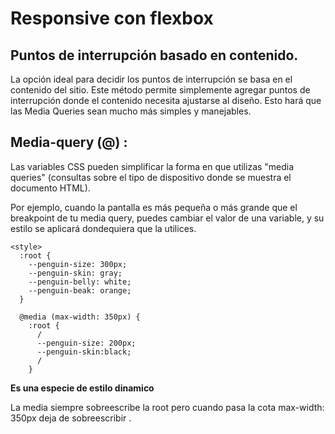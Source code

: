 # Responsive con flexbox 

## Puntos de interrupción basado en contenido.

La opción ideal para decidir los puntos de interrupción se basa en el contenido del sitio. Este método permite simplemente agregar puntos de interrupción donde el contenido necesita ajustarse al diseño. Esto hará que las Media Queries sean mucho más simples y manejables.

## Media-query (@)  : 

Las variables CSS pueden simplificar la forma en que utilizas "media queries" (consultas sobre el tipo de dispositivo donde se muestra el documento HTML).

Por ejemplo, cuando la pantalla es más pequeña o más grande que el breakpoint de tu media query, puedes cambiar el valor de una variable, y su estilo se aplicará dondequiera que la utilices.
~~~
<style>
  :root {
    --penguin-size: 300px;
    --penguin-skin: gray;
    --penguin-belly: white;
    --penguin-beak: orange;
  }

  @media (max-width: 350px) {
    :root {
      /
      --penguin-size: 200px;
      --penguin-skin:black;
      /
    }
~~~

**Es una especie de estilo dinamico**

La media siempre sobreescribe la root pero cuando pasa la cota max-width: 350px  deja de sobreescribir .

